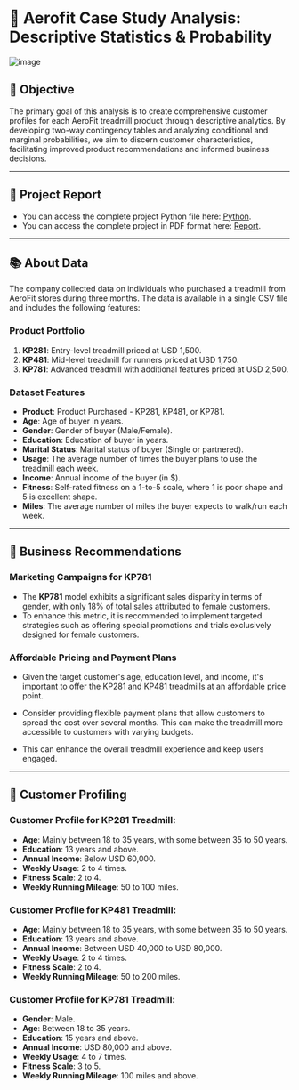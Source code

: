 # 🚴 Aerofit Case Study Analysis: Descriptive Statistics & Probability

![image](https://github.com/user-attachments/assets/bb1c9ac7-62ce-4a30-a70b-0b3fb0ab2220)

## 🎯 Objective

The primary goal of this analysis is to create comprehensive customer profiles for each AeroFit treadmill product through descriptive analytics. By developing two-way contingency tables and analyzing conditional and marginal probabilities, we aim to discern customer characteristics, facilitating improved product recommendations and informed business decisions.

---

## 📝 Project Report

- You can access the complete project Python file here: [Python](https://github.com/sivapavithran93/Aerofit-Business-Case-Study-Descriptive-Statistics-Probability/blob/main/Aerofit%20CaseStudy.ipynb).
- You can access the complete project in PDF format here: [Report](https://github.com/sivapavithran93/Aerofit-Business-Case-Study-Descriptive-Statistics-Probability/blob/main/Aerofit%20CaseStudy%20-%20Pavithran.pdf).

---

## 📚 About Data

The company collected data on individuals who purchased a treadmill from AeroFit stores during three months. The data is available in a single CSV file and includes the following features:

### Product Portfolio

1. **KP281**: Entry-level treadmill priced at USD 1,500.
2. **KP481**: Mid-level treadmill for runners priced at USD 1,750.
3. **KP781**: Advanced treadmill with additional features priced at USD 2,500.

### Dataset Features

- **Product**: Product Purchased - KP281, KP481, or KP781.
- **Age**: Age of buyer in years.
- **Gender**: Gender of buyer (Male/Female).
- **Education**: Education of buyer in years.
- **Marital Status**: Marital status of buyer (Single or partnered).
- **Usage**: The average number of times the buyer plans to use the treadmill each week.
- **Income**: Annual income of the buyer (in $).
- **Fitness**: Self-rated fitness on a 1-to-5 scale, where 1 is poor shape and 5 is excellent shape.
- **Miles**: The average number of miles the buyer expects to walk/run each week.

---

## 🧩 Business Recommendations

### Marketing Campaigns for KP781

- The **KP781** model exhibits a significant sales disparity in terms of gender, with only 18% of total sales attributed to female customers.
- To enhance this metric, it is recommended to implement targeted strategies such as offering special promotions and trials exclusively designed for female customers.

### Affordable Pricing and Payment Plans

- Given the target customer's age, education level, and income, it's important to offer the KP281 and KP481 treadmills at an affordable price point.
- Consider providing flexible payment plans that allow customers to spread the cost over several months. This can make the treadmill more accessible to customers with varying budgets.

- This can enhance the overall treadmill experience and keep users engaged.

---

## 👤 Customer Profiling

### Customer Profile for KP281 Treadmill:

- **Age**: Mainly between 18 to 35 years, with some between 35 to 50 years.
- **Education**: 13 years and above.
- **Annual Income**: Below USD 60,000.
- **Weekly Usage**: 2 to 4 times.
- **Fitness Scale**: 2 to 4.
- **Weekly Running Mileage**: 50 to 100 miles.

### Customer Profile for KP481 Treadmill:

- **Age**: Mainly between 18 to 35 years, with some between 35 to 50 years.
- **Education**: 13 years and above.
- **Annual Income**: Between USD 40,000 to USD 80,000.
- **Weekly Usage**: 2 to 4 times.
- **Fitness Scale**: 2 to 4.
- **Weekly Running Mileage**: 50 to 200 miles.

### Customer Profile for KP781 Treadmill:

- **Gender**: Male.
- **Age**: Between 18 to 35 years.
- **Education**: 15 years and above.
- **Annual Income**: USD 80,000 and above.
- **Weekly Usage**: 4 to 7 times.
- **Fitness Scale**: 3 to 5.
- **Weekly Running Mileage**: 100 miles and above.
